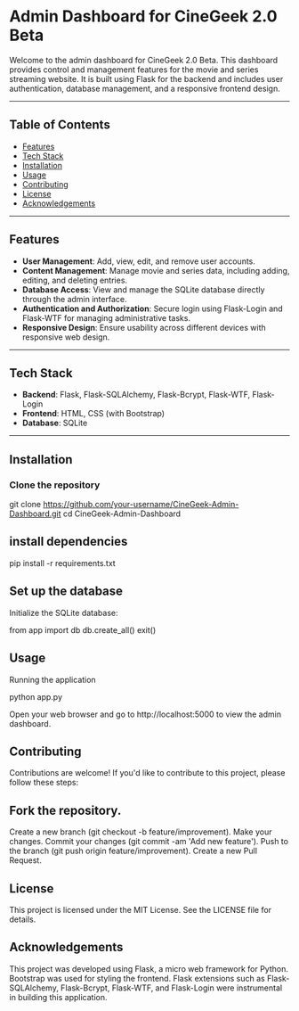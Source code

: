 # Admin Dashboard for CineGeek 2.0 Beta

Welcome to the admin dashboard for CineGeek 2.0 Beta. This dashboard provides control and management features for the movie and series streaming website. It is built using Flask for the backend and includes user authentication, database management, and a responsive frontend design.

---

## Table of Contents

- [Features](#features)
- [Tech Stack](#tech-stack)
- [Installation](#installation)
- [Usage](#usage)
- [Contributing](#contributing)
- [License](#license)
- [Acknowledgements](#acknowledgements)

---

## Features

- **User Management**: Add, view, edit, and remove user accounts.
- **Content Management**: Manage movie and series data, including adding, editing, and deleting entries.
- **Database Access**: View and manage the SQLite database directly through the admin interface.
- **Authentication and Authorization**: Secure login using Flask-Login and Flask-WTF for managing administrative tasks.
- **Responsive Design**: Ensure usability across different devices with responsive web design.

---

## Tech Stack

- **Backend**: Flask, Flask-SQLAlchemy, Flask-Bcrypt, Flask-WTF, Flask-Login
- **Frontend**: HTML, CSS (with Bootstrap)
- **Database**: SQLite

---

## Installation

### Clone the repository

git clone https://github.com/your-username/CineGeek-Admin-Dashboard.git
cd CineGeek-Admin-Dashboard

## install dependencies

pip install -r requirements.txt

## Set up the database

Initialize the SQLite database:

from app import db
db.create_all()
exit()

## Usage
Running the application

python app.py

Open your web browser and go to http://localhost:5000 to view the admin dashboard.

## Contributing

Contributions are welcome! If you'd like to contribute to this project, please follow these steps:

## Fork the repository.

Create a new branch (git checkout -b feature/improvement).
Make your changes.
Commit your changes (git commit -am 'Add new feature').
Push to the branch (git push origin feature/improvement).
Create a new Pull Request.

## License

This project is licensed under the MIT License. See the LICENSE file for details.

## Acknowledgements
This project was developed using Flask, a micro web framework for Python.
Bootstrap was used for styling the frontend.
Flask extensions such as Flask-SQLAlchemy, Flask-Bcrypt, Flask-WTF, and Flask-Login were instrumental in building this application.
